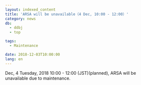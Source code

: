 ```yaml
---
layout: indexed_content
title: 'ARSA will be unavailable（4 Dec, 10:00 - 12:00）'
category: news
db:
  - ddbj
  - top

tags:
  - Maintenance

date: 2018-12-03T10:00:00
lang: en
---
```


<p>Dec, 4 Tuesday, 2018 10:00 - 12:00 (JST)(planned), ARSA will be unavailable due to maintenance.</p>
